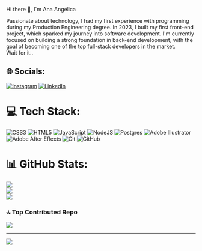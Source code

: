 Hi there 👋, I´m Ana Angélica

Passionate about technology, I had my first experience with programming during my Production Engineering degree. In 2023, I built my first front-end project, which sparked my journey into software development. I'm currently focused on building a strong foundation in back-end development, with the goal of becoming one of the top full-stack developers in the market.<br>Wait for it..


## 🌐 Socials:
[![Instagram](https://img.shields.io/badge/Instagram-%23E4405F.svg?logo=Instagram&logoColor=white)](https://instagram.com/https://www.instagram.com/anaangelicalp/?next=%2F) [![LinkedIn](https://img.shields.io/badge/LinkedIn-%230077B5.svg?logo=linkedin&logoColor=white)](https://linkedin.com/in/https://www.linkedin.com/in/ana-ang%C3%A9lica-66142733a/) 

# 💻 Tech Stack:
![CSS3](https://img.shields.io/badge/css3-%231572B6.svg?style=flat&logo=css3&logoColor=white) ![HTML5](https://img.shields.io/badge/html5-%23E34F26.svg?style=flat&logo=html5&logoColor=white) ![JavaScript](https://img.shields.io/badge/javascript-%23323330.svg?style=flat&logo=javascript&logoColor=%23F7DF1E) ![NodeJS](https://img.shields.io/badge/node.js-6DA55F?style=flat&logo=node.js&logoColor=white) ![Postgres](https://img.shields.io/badge/postgres-%23316192.svg?style=flat&logo=postgresql&logoColor=white) ![Adobe Illustrator](https://img.shields.io/badge/adobe%20illustrator-%23FF9A00.svg?style=flat&logo=adobe%20illustrator&logoColor=white) ![Adobe After Effects](https://img.shields.io/badge/Adobe%20After%20Effects-9999FF.svg?style=flat&logo=Adobe%20After%20Effects&logoColor=white) ![Git](https://img.shields.io/badge/git-%23F05033.svg?style=flat&logo=git&logoColor=white) ![GitHub](https://img.shields.io/badge/github-%23121011.svg?style=flat&logo=github&logoColor=white)
# 📊 GitHub Stats:
![](https://github-readme-stats.vercel.app/api?username=anaangelicalp&theme=dark&hide_border=false&include_all_commits=false&count_private=true)<br/>
![](https://nirzak-streak-stats.vercel.app/?user=anaangelicalp&theme=dark&hide_border=false)<br/>
![](https://github-readme-stats.vercel.app/api/top-langs/?username=anaangelicalp&theme=dark&hide_border=false&include_all_commits=false&count_private=true&layout=compact)

### 🔝 Top Contributed Repo
![](https://github-contributor-stats.vercel.app/api?username=anaangelicalp&limit=5&theme=gruvbox&combine_all_yearly_contributions=true)

---
[![](https://visitcount.itsvg.in/api?id=anaangelicalp&icon=0&color=0)](https://visitcount.itsvg.in)

<!-- Proudly created with GPRM ( https://gprm.itsvg.in ) -->
